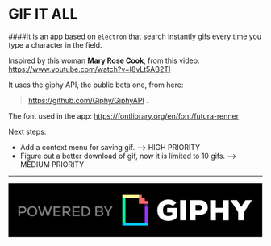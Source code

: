 GIF IT ALL
==========

####It is an app based on `electron` that search instantly gifs every time you type a character in the field.

Inspired by this woman **Mary Rose Cook**, from this video:
https://www.youtube.com/watch?v=I8vLt5AB2TI

It uses the giphy API, the public beta one, from here:
> https://github.com/Giphy/GiphyAPI .

The font used in the app:
https://fontlibrary.org/en/font/futura-renner

Next steps:
- Add a context menu for saving gif. --> HIGH PRIORITY
- Figure out a better download of gif, now it is limited to 10 gifs. --> MEDIUM PRIORITY


-----------------------------------------------------------------------------
![alt tag](https://raw.githubusercontent.com/cbarGit/GIA/master/img/logo.png)